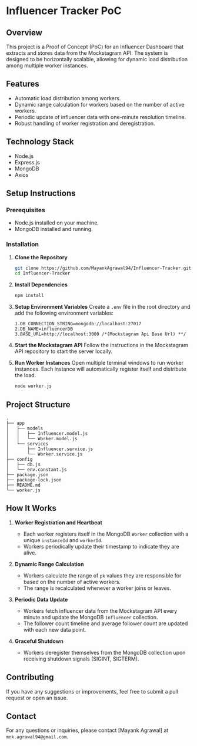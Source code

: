 # Influencer Tracker PoC

## Overview
This project is a Proof of Concept (PoC) for an Influencer Dashboard that extracts and stores data from the Mockstagram API. The system is designed to be horizontally scalable, allowing for dynamic load distribution among multiple worker instances.

## Features
- Automatic load distribution among workers.
- Dynamic range calculation for workers based on the number of active workers.
- Periodic update of influencer data with one-minute resolution timeline.
- Robust handling of worker registration and deregistration.

## Technology Stack
- Node.js
- Express.js
- MongoDB
- Axios

## Setup Instructions

### Prerequisites
- Node.js installed on your machine.
- MongoDB installed and running.

### Installation

1. **Clone the Repository**
    ```bash
    git clone https://github.com/MayankAgrawal94/Influencer-Tracker.git
    cd Influencer-Tracker
    ```

2. **Install Dependencies**
    ```bash
    npm install
    ```

3. **Setup Environment Variables**
    Create a `.env` file in the root directory and add the following environment variables:
    ```
    1.DB_CONNECTION_STRING=mongodb://localhost:27017
    2.DB_NAME=influencerDB
    3.BASE_URL=http://localhost:3000 /*(Mockstagram Api Base Url) **/
    ```

4. **Start the Mockstagram API**
    Follow the instructions in the Mockstagram API repository to start the server locally.

5. **Run Worker Instances**
    Open multiple terminal windows to run worker instances. Each instance will automatically register itself and distribute the load.
    ```bash
    node worker.js
    ```
    
## Project Structure
```
.
├── app
│   ├── models
│   │   ├── Influencer.model.js
│   │   └── Worker.model.js
│   └── services
│       ├── Influencer.service.js
│       └── Worker.service.js
├── config
│   ├── db.js
│   └── env.constant.js
├── package.json
├── package-lock.json
├── README.md
└── worker.js
```

## How It Works

1. **Worker Registration and Heartbeat**
   - Each worker registers itself in the MongoDB `Worker` collection with a unique `instanceId` and `workerId`.
   - Workers periodically update their timestamp to indicate they are alive.

2. **Dynamic Range Calculation**
   - Workers calculate the range of `pk` values they are responsible for based on the number of active workers.
   - The range is recalculated whenever a worker joins or leaves.

3. **Periodic Data Update**
   - Workers fetch influencer data from the Mockstagram API every minute and update the MongoDB `Influencer` collection.
   - The follower count timeline and average follower count are updated with each new data point.

4. **Graceful Shutdown**
   - Workers deregister themselves from the MongoDB collection upon receiving shutdown signals (SIGINT, SIGTERM).

## Contributing
If you have any suggestions or improvements, feel free to submit a pull request or open an issue.

## Contact
For any questions or inquiries, please contact [Mayank Agrawal] at `mnk.agrawal94@gmail.com`.
